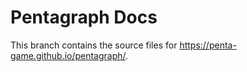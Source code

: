 # Pentagraph Docs

This branch contains the source files for <https://penta-game.github.io/pentagraph/>.
